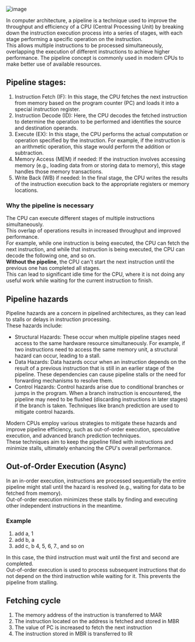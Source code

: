 ![image](https://github.com/vacu9708/Fundamental-knowledge/assets/67142421/bf4ee443-c3ad-4599-8bdd-fe7a80d6303e)

In computer architecture, a pipeline is a technique used to improve the throughput and efficiency of a CPU (Central Processing Unit) by breaking down the instruction execution process into a series of stages, with each stage performing a specific operation on the instruction.<br>
This allows multiple instructions to be processed simultaneously, overlapping the execution of different instructions to achieve higher performance. The pipeline concept is commonly used in modern CPUs to make better use of available resources.

## Pipeline stages:
1. Instruction Fetch (IF): In this stage, the CPU fetches the next instruction from memory based on the program counter (PC) and loads it into a special instruction register.
2. Instruction Decode (ID): Here, the CPU decodes the fetched instruction to determine the operation to be performed and identifies the source and destination operands.
3. Execute (EX): In this stage, the CPU performs the actual computation or operation specified by the instruction. For example, if the instruction is an arithmetic operation, this stage would perform the addition or subtraction.
4. Memory Access (MEM) if needed: If the instruction involves accessing memory (e.g., loading data from or storing data to memory), this stage handles those memory transactions.
5. Write Back (WB) if needed: In the final stage, the CPU writes the results of the instruction execution back to the appropriate registers or memory locations.

### Why the pipeline is necessary
The CPU can execute different stages of multiple instructions simultaneously.<br>
This overlap of operations results in increased throughput and improved performance.<br>
For example, while one instruction is being executed, the CPU can fetch the next instruction, and while that instruction is being executed, the CPU can decode the following one, and so on.<br>
**Without the pipeline**, the CPU can't start the next instruction until the previous one has completed all stages.<br>
This can lead to significant idle time for the CPU, where it is not doing any useful work while waiting for the current instruction to finish.

## Pipeline hazards
Pipeline hazards are a concern in pipelined architectures, as they can lead to stalls or delays in instruction processing.<br>
These hazards include:
- Structural Hazards: These occur when multiple pipeline stages need access to the same hardware resource simultaneously. For example, if two instructions need to access the same memory unit, a structural hazard can occur, leading to a stall.
- Data Hazards: Data hazards occur when an instruction depends on the result of a previous instruction that is still in an earlier stage of the pipeline. These dependencies can cause pipeline stalls or the need for forwarding mechanisms to resolve them.
- Control Hazards: Control hazards arise due to conditional branches or jumps in the program. When a branch instruction is encountered, the pipeline may need to be flushed (discarding instructions in later stages) if the branch is taken. Techniques like branch prediction are used to mitigate control hazards.

Modern CPUs employ various strategies to mitigate these hazards and improve pipeline efficiency, such as out-of-order execution, speculative execution, and advanced branch prediction techniques.<br>
These techniques aim to keep the pipeline filled with instructions and minimize stalls, ultimately enhancing the CPU's overall performance.

## Out-of-Order Execution (Async)
In an in-order execution, instructions are processed sequentially the entire pipeline might stall until the hazard is resolved (e.g., waiting for data to be fetched from memory).<br>
Out-of-order execution minimizes these stalls by finding and executing other independent instructions in the meantime.
### Example
1. add a, 1
2. add b, a
3. add c, b
4, 5, 6, 7., and so on

In this case, the third instruction must wait until the first and second are completed.<br>
Out-of-order execution is used to process subsequent instructions that do not depend on the third instruction while waiting for it. This prevents the pipeline from stalling.

## Fetching cycle
1. The memory address of the instruction is transferred to MAR
2. The instruction located on the address is fetched and stored in MBR
3. The value of PC is increased to fetch the next instruction
4. The instruction stored in MBR is transferred to IR
